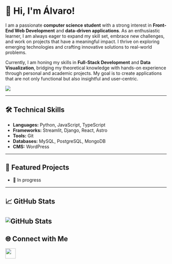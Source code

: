 <!-- ## ⛏️ In progress... -->

<!--
**alvarobarrena02/alvarobarrena02** is a ✨ _special_ ✨ repository because its `README.md` (this file) appears on your GitHub profile.

Here are some ideas to get you started:

- 🔭 I’m currently working on ...
- 🌱 I’m currently learning ...
- 👯 I’m looking to collaborate on ...
- 🤔 I’m looking for help with ...
- 💬 Ask me about ...
- 📫 How to reach me: ...
- 😄 Pronouns: ...
- ⚡ Fun fact: ...
-->

# 👋 Hi, I'm Álvaro!

I am a passionate **computer science student** with a strong interest in **Front-End Web Development** and **data-driven applications**. As an enthusiastic learner, I am always eager to expand my skill set, embrace new challenges, and work on projects that have a meaningful impact. I thrive on exploring emerging technologies and crafting innovative solutions to real-world problems.

Currently, I am honing my skills in **Full-Stack Development** and **Data Visualization**, bridging my theoretical knowledge with hands-on experience through personal and academic projects. My goal is to create applications that are not only functional but also insightful and user-centric.

<div>
  <a>
   <img src="https://komarev.com/ghpvc/?username=alvarobarrena02&style=flat-square&color=blue"/>
  <a/>
<div>

---

## 🛠️ Technical Skills
- **Languages:** Python, JavaScript, TypeScript
- **Frameworks:** Streamlit, Django, React, Astro
- **Tools:** Git
- **Databases:** MySQL, PostgreSQL, MongoDB
- **CMS:** WordPress

---

## 🚀 Featured Projects
<!--
- 🌟 [Project 1](link): Brief description of the project.
- 🌟 [Project 2](link): Brief description of the project.
-->
 - 🌟 In progress
---

## 📈 GitHub Stats
![GitHub Stats](https://github-readme-stats.vercel.app/api?username=alvarobarrena02&show_icons=true&theme=radical)
---

## 🌐 Connect with Me
<p align="left">
  <a href="https://www.linkedin.com/in/alvarobarrena" target="_blank" rel="noreferrer">
    <img src="https://raw.githubusercontent.com/danielcranney/readme-generator/main/public/icons/socials/linkedin.svg" width="32" height="32" />
  </a>
</p>

